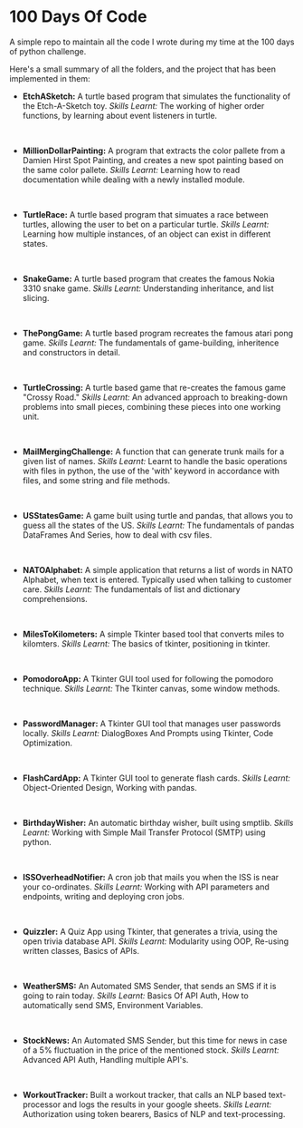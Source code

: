 # 100 Days Of Code
A simple repo to maintain all the code I wrote during my time at the 100 days of python challenge.

Here's a small summary of all the folders, and the project that has been implemented in them:

- **EtchASketch:** A turtle based program that simulates the functionality of the Etch-A-Sketch toy. 
*Skills Learnt:* The working of higher order functions, by learning about event listeners in turtle.

<br>

- **MillionDollarPainting:** A program that extracts the color pallete from a Damien Hirst Spot Painting, and creates a new spot painting based on the same color pallete.
*Skills Learnt:* Learning how to read documentation while dealing with a newly installed module.

<br>

- **TurtleRace:** A turtle based program that simuates a race between turtles, allowing the user to bet on a particular turtle.
*Skills Learnt:* Learning how multiple instances, of an object can exist in different states.

<br>

- **SnakeGame:** A turtle based program that creates the famous Nokia 3310 snake game.
*Skills Learnt:* Understanding inheritance, and list slicing.

<br>

- **ThePongGame:** A turtle based program recreates the famous atari pong game.
*Skills Learnt:* The fundamentals of game-building, inheritence and constructors in detail.

<br>

- **TurtleCrossing:** A turtle based game that re-creates the famous game "Crossy Road."
*Skills Learnt:* An advanced approach to breaking-down problems into small pieces, combining these pieces into one working unit.

<br>

- **MailMergingChallenge:** A function that can generate trunk mails for a given list of names.
*Skills Learnt:* Learnt to handle the basic operations with files in python, the use of the 'with' keyword in accordance with files, and some string and file methods.

<br>

- **USStatesGame:** A game built using turtle and pandas, that allows you to guess all the states of the US.
*Skills Learnt:* The fundamentals of pandas DataFrames And Series, how to deal with csv files.

<br>

- **NATOAlphabet:** A simple application that returns a list of words in NATO Alphabet, when text is entered. Typically used when talking to customer care. 
*Skills Learnt:* The fundamentals of list and dictionary comprehensions.

<br>

- **MilesToKilometers:** A simple Tkinter based tool that converts miles to kilomters.
*Skills Learnt:* The basics of tkinter, positioning in tkinter.

<br>

- **PomodoroApp:** A Tkinter GUI tool used for following the pomodoro technique.
*Skills Learnt:* The Tkinter canvas, some window methods.

<br>

- **PasswordManager:** A Tkinter GUI tool that manages user passwords locally.
*Skills Learnt:* DialogBoxes And Prompts using Tkinter, Code Optimization.

<br>

- **FlashCardApp:** A Tkinter GUI tool to generate flash cards.
*Skills Learnt:* Object-Oriented Design, Working with pandas.

<br>

- **BirthdayWisher:** An automatic birthday wisher, built using smptlib.
*Skills Learnt:* Working with Simple Mail Transfer Protocol (SMTP) using python.

<br>

- **ISSOverheadNotifier:** A cron job that mails you when the ISS is near your co-ordinates.
*Skills Learnt:* Working with API parameters and endpoints, writing and deploying cron jobs.

<br>

- **Quizzler:** A Quiz App using Tkinter, that generates a trivia, using the open trivia database API.
*Skills Learnt:* Modularity using OOP, Re-using written classes, Basics of APIs.

<br>

- **WeatherSMS:** An Automated SMS Sender, that sends an SMS if it is going to rain today.
*Skills Learnt:* Basics Of API Auth, How to automatically send SMS, Environment Variables.

<br>

- **StockNews:** An Automated SMS Sender, but this time for news in case of a 5% fluctuation in the price of the mentioned stock.
*Skills Learnt:* Advanced API Auth, Handling multiple API's.

<br>

- **WorkoutTracker:** Built a workout tracker, that calls an NLP based text-processor and logs the results in your google sheets.
*Skills Learnt:* Authorization using token bearers, Basics of NLP and text-processing.
